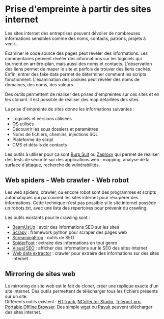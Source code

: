 # Prise d'empreinte à partir des sites internet

Les sites internet des entreprises peuvent dévoiler de nombreuses informations sensibles comme des noms, contacts, patrons, projets à venir...  

Examiner le code source des pages peut révéler des informations. Les commentaires peuvent révéler des informations sur les logiciels qui tournent en arrière-plan, mais aussi des noms et contacts. L'observation des liens permet de maper le site et parfois de trouver des liens cachés. Enfin, entrer des fake data permet de déterminer comment les scripts fonctionnent. L'examination des cookies peut révéler des noms de domaines, des noms, des valeurs.

Des outils permettent de réaliser des prises d'empreintes sur ces sites et en les clonant. Il est possible de réaliser des map détaillées des sites.

La prise d'empreinte de sites donne les informations suivantes :

* Logiciels et versions utilisées
* OS utilisés
* Découvrir les sous dossiers et paramètres 
* Noms de fichiers, chemins, injections SQL
* Plateforme de script
* CMS et détails de contacts

Les outils à utiliser pour ça sont [Burp Suit](https://portswigger.net) ou [Zaproxy](https://www.zaproxy.org) qui permet de réaliser des tests de sécurité sur des applications web : mapping, analyse de la surface d'attaque, recherche de vulnérabilités.

## Web spiders - Web crawler - Web robot

Les web spiders, crawler, ou encore robot sont des programmes et scripts automatiques qui parcourent les sites internet pour récupérer des informations. Cette technique n'est pas possible si le site internet possède un robots.txt, avec une liste des répertoires pour prévenir du crawling.  

Les outils existants pour le crawling sont :

* [BeamUsUp](https://beamusup.com) : avoir des informations SEO sur les sites
* [Scrapy](https://scrapy.org) : framework python pour scraper des pages web
* [ScreamingFrog](https://www.screamingfrog.co.uk) : outils de SEO
* [SpiderFoot](https://www.spiderfoot.net) : extraire des informations en tout genre
* [Visual SEO](https://visual-seo.com) : afficher des informations sur le SEO des sites internet
* [Web data extractor](http://www.webextractor.com) : crawler pour extraire des informations sur des sites internet

## Mirroring de sites web

Le mirroring de site web est le fait de cloner, créer une réplique exacte d'un site internet. Des outils permettent de télécharger tous les fichiers présents sur un site.  
Différents outils existent : [HTTrack](https://www.httrack.com), [NCollector Studio](http://www.calluna-software.com), [Teleport pro](http://www.tenmax.com/home.htm), [Portable Offline Browser](https://metaproducts.com). Des simple [wget](gnu.org) ou [Pavuk](http://www.pavuk.org) peuvent télécharger des sites internet.